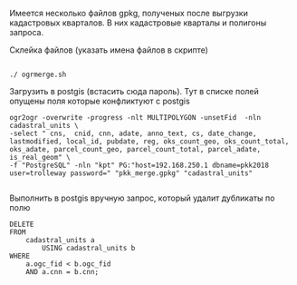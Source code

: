 Имеется несколько файлов gpkg, полученых после выгрузки кадастровых кварталов. В них кадастровые кварталы и полигоны запроса.

Склейка файлов (указать имена файлов в скрипте)

```

./ ogrmerge.sh

```

Загрузить в postgis (встасить сюда пароль). Тут в списке полей опущены поля которые конфликтуют с postgis
```
ogr2ogr -overwrite -progress -nlt MULTIPOLYGON -unsetFid  -nln cadastral_units \
-select " cns,  cnid, cnn, adate, anno_text, cs, date_change, lastmodified, local_id, pubdate, reg, oks_count_geo, oks_count_total, oks_adate, parcel_count_geo, parcel_count_total, parcel_adate, is_real_geom" \
-f "PostgreSQL" -nln "kpt" PG:"host=192.168.250.1 dbname=pkk2018 user=trolleway password=" "pkk_merge.gpkg" "cadastral_units"


```
Выполнить в postgis вручную запрос, который удалит дубликаты по полю

```
DELETE
FROM
    cadastral_units a
        USING cadastral_units b
WHERE
    a.ogc_fid < b.ogc_fid
    AND a.cnn = b.cnn;
```
